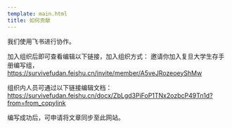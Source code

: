 ```yaml
---
template: main.html
title: 如何贡献
---
```


我们使用飞书进行协作。

加入组织后即可查看编辑以下链接，加入组织方式：
邀请你加入复旦大学生存手册编写组，https://survivefudan.feishu.cn/invite/member/A5veJRozeoeyShMw 

组织内人员可通过以下链接编辑文档：
https://survivefudan.feishu.cn/docx/ZbLgd3PiFoP1TNx2ozbcP49Tn1d?from=from_copylink

编写成功后，可申请将文章同步至此网站。
